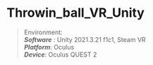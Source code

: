 # Throwin_ball_VR_Unity
>   Environment: <br> 
  ***Software*** : Unity 2021.3.21 f1c1, Steam VR <br>
  ***Platform***: Oculus <br>
  ***Device***: Oculus QUEST 2 <br>
